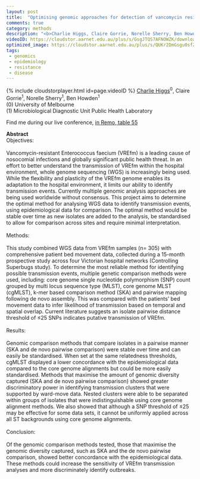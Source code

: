 ```yaml
---
layout: post
title:  "Optimising genomic approaches for detection of vancomycin resistant Enterococcus faecium transmission in the hospital environment"
comments: true
category: methods
description: "<b>Charlie Higgs, Claire Gorrie, Norelle Sherry, Ben Howden</b><br/>Objectives:<br/><br/>Vancomycin-resistant Enteroco..."
videoID: https://cloudstor.aarnet.edu.au/plus/s/GsgJTQS7AFNOWZK/download
optimized_image: https://cloudstor.aarnet.edu.au/plus/s/QUKr2DmGsgu0sfZ/download
tags:
 - genomics
 - epidemiology
 - resistance
 - disease
---
```

{% include cloudstorplayer.html id=page.videoID %}
<u>Charlie Higgs</u><sup>0</sup>, Claire Gorrie<sup>1</sup>, Norelle Sherry<sup>1</sup>, Ben Howden<sup>1</sup><br/>
\(0\) University of Melbourne<br/>
\(1\) Microbiological Diagnostic Unit Public Health Laboratory

Find me during our live conference, [in Remo, table 55](https://remo.co)

<b>Abstract</b><br/>
Objectives:<br/><br/>Vancomycin-resistant Enterococcus faecium \(VREfm\) is a leading cause of nosocomial infections and globally significant public health threat. In an effort to better understand the transmission of VREfm within the hospital environment, whole genome sequencing \(WGS\) is increasingly being used. While the flexibility and plasticity of the VREfm genome enables its adaptation to the hospital environment, it limits our ability to identify transmission events. Currently multiple genomic analysis approaches are being used worldwide without consensus. This project aims to determine the optimal method for analysing WGS data to identify transmission events, using epidemiological data for comparison. The optimal method would be stable over time as new isolates are added to the analysis, be standardised to allow for comparison across sites and require minimal interpretation.<br/><br/>Methods:<br/><br/>This study combined WGS data from VREfm samples \(n= 305\) with comprehensive patient bed movement data, collected during a 15-month prospective study across four Victorian hospital networks \(Controlling Superbugs study\). To determine the most reliable method for identifying possible transmission events, multiple genetic comparison methods were used, including: core genome single nucleotide polymorphism \(SNP\) count grouped by multi locus sequence type \(MLST\), core genome MLST \(cgMLST\), k-mer based comparison method \(SKA\) and pairwise mapping following de novo assembly. This was compared with the patients’ bed movement data to infer likelihood of transmission based on temporal and spatial overlap. Current literature suggests an isolate pairwise distance threshold of ≤25 SNPs indicates putative transmission of VREfm. <br/><br/>Results:<br/><br/>Genomic comparison methods that compare isolates in a pairwise manner \(SKA and de novo pairwise comparison\) were stable over time and can easily be standardised. When set at the same relatedness thresholds, cgMLST displayed a lower concordance with the epidemiological data compared to the core genome alignments but could be more easily standardised. Methods that maximise the amount of genomic diversity captured \(SKA and de novo pairwise comparison\) showed greater discriminatory power in identifying transmission clusters that were supported by ward-move data. Nested clusters were able to be separated within groups of isolates that were indistinguishable using core genome alignment methods. We also showed that although a SNP threshold of ≤25 may be effective for some data sets, it cannot be uniformly applied across all ST backgrounds using core genome alignments.  <br/><br/>Conclusion:<br/><br/>Of the genomic comparison methods tested, those that maximise the genomic diversity captured, such as SKA and the de novo pairwise comparison, showed better concordance with the epidemiological data. These methods could increase the sensitivity of VREfm transmission analyses and more discriminately identify outbreaks. <br/>
